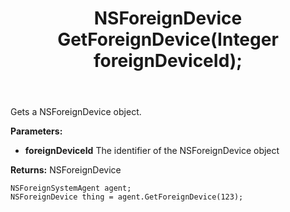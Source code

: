 ﻿---
uid: crmscript_ref_NSForeignSystemAgent_GetForeignDevice
title: NSForeignDevice GetForeignDevice(Integer foreignDeviceId);
intellisense: NSForeignSystemAgent.GetForeignDevice
keywords: NSForeignSystemAgent, GetForeignDevice
so.topic: reference
---

Gets a NSForeignDevice object.

**Parameters:**
 - **foreignDeviceId** The identifier of the NSForeignDevice object

**Returns:** NSForeignDevice

```crmscript
NSForeignSystemAgent agent;
NSForeignDevice thing = agent.GetForeignDevice(123);
```

